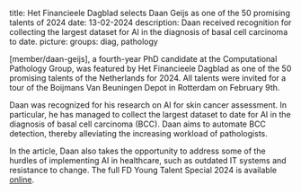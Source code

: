 title: Het Financieele Dagblad selects Daan Geijs as one of the 50 promising talents of 2024
date: 13-02-2024
description: Daan received recognition for collecting the largest dataset for AI in the diagnosis of basal cell carcinoma to date.
picture:
groups: diag, pathology

[member/daan-geijs], a fourth-year PhD candidate at the Computational Pathology Group, was featured by Het Financieele Dagblad as one of the 50 promising talents of the Netherlands for 2024. All talents were invited for a tour of the Boijmans Van Beuningen Depot in Rotterdam on February 9th.

Daan was recognized for his research on AI for skin cancer assessment. In particular, he has managed to collect the largest dataset to date for AI in the diagnosis of basal cell carcinoma (BCC). Daan aims to automate BCC detection, thereby alleviating the increasing workload of pathologists.

In the article, Daan also takes the opportunity to address some of the hurdles of implementing AI in healthcare, such as outdated IT systems and resistance to change. The full FD Young Talent Special 2024 is available [online](https://specials.fd.nl/talenten).
